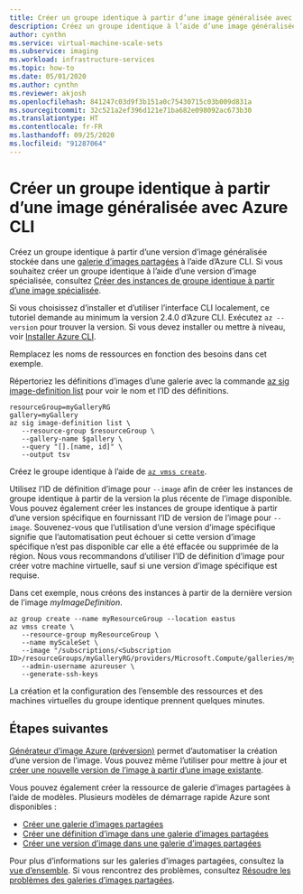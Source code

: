 ```yaml
---
title: Créer un groupe identique à partir d’une image généralisée avec Azure CLI
description: Créez un groupe identique à l’aide d’une image généralisée dans Shared Image Gallery en utilisant l’interface de ligne de commande Azure.
author: cynthn
ms.service: virtual-machine-scale-sets
ms.subservice: imaging
ms.workload: infrastructure-services
ms.topic: how-to
ms.date: 05/01/2020
ms.author: cynthn
ms.reviewer: akjosh
ms.openlocfilehash: 841247c03d9f3b151a0c75430715c03b009d831a
ms.sourcegitcommit: 32c521a2ef396d121e71ba682e098092ac673b30
ms.translationtype: HT
ms.contentlocale: fr-FR
ms.lasthandoff: 09/25/2020
ms.locfileid: "91287064"
---
```

# <a name="create-a-scale-set-from-a-generalized-image-with-azure-cli"></a>Créer un groupe identique à partir d’une image généralisée avec Azure CLI

Créez un groupe identique à partir d’une version d’image généralisée stockée dans une [galerie d’images partagées](shared-image-galleries.md) à l’aide d’Azure CLI. Si vous souhaitez créer un groupe identique à l’aide d’une version d’image spécialisée, consultez [Créer des instances de groupe identique à partir d’une image spécialisée](instance-specialized-image-version-cli.md).

Si vous choisissez d’installer et d’utiliser l’interface CLI localement, ce tutoriel demande au minimum la version 2.4.0 d’Azure CLI. Exécutez `az --version` pour trouver la version. Si vous devez installer ou mettre à niveau, voir [Installer Azure CLI]( /cli/azure/install-azure-cli).

Remplacez les noms de ressources en fonction des besoins dans cet exemple. 

Répertoriez les définitions d’images d’une galerie avec la commande [az sig image-definition list](/cli/azure/sig/image-definition#az-sig-image-definition-list) pour voir le nom et l’ID des définitions.

```azurecli-interactive 
resourceGroup=myGalleryRG
gallery=myGallery
az sig image-definition list \
   --resource-group $resourceGroup \
   --gallery-name $gallery \
   --query "[].[name, id]" \
   --output tsv
```

Créez le groupe identique à l’aide de [`az vmss create`](/cli/azure/vmss#az-vmss-create). 

Utilisez l’ID de définition d’image pour `--image` afin de créer les instances de groupe identique à partir de la version la plus récente de l’image disponible. Vous pouvez également créer les instances de groupe identique à partir d’une version spécifique en fournissant l’ID de version de l’image pour `--image`. Souvenez-vous que l’utilisation d’une version d’image spécifique signifie que l’automatisation peut échouer si cette version d’image spécifique n’est pas disponible car elle a été effacée ou supprimée de la région. Nous vous recommandons d’utiliser l’ID de définition d’image pour créer votre machine virtuelle, sauf si une version d’image spécifique est requise.

Dans cet exemple, nous créons des instances à partir de la dernière version de l’image *myImageDefinition*.

```azurecli
az group create --name myResourceGroup --location eastus
az vmss create \
   --resource-group myResourceGroup \
   --name myScaleSet \
   --image "/subscriptions/<Subscription ID>/resourceGroups/myGalleryRG/providers/Microsoft.Compute/galleries/myGallery/images/myImageDefinition" 
   --admin-username azureuser \
   --generate-ssh-keys
```

La création et la configuration des l’ensemble des ressources et des machines virtuelles du groupe identique prennent quelques minutes.

## <a name="next-steps"></a>Étapes suivantes
[Générateur d’image Azure (préversion)](../virtual-machines/linux/image-builder-overview.md) permet d’automatiser la création d’une version de l’image. Vous pouvez même l’utiliser pour mettre à jour et [créer une nouvelle version de l’image à partir d’une image existante](../virtual-machines/linux/image-builder-gallery-update-image-version.md). 

Vous pouvez également créer la ressource de galerie d’images partagées à l’aide de modèles. Plusieurs modèles de démarrage rapide Azure sont disponibles : 

- [Créer une galerie d’images partagées](https://azure.microsoft.com/resources/templates/101-sig-create/)
- [Créer une définition d’image dans une galerie d’images partagées](https://azure.microsoft.com/resources/templates/101-sig-image-definition-create/)
- [Créer une version d’image dans une galerie d’images partagées](https://azure.microsoft.com/resources/templates/101-sig-image-version-create/)

Pour plus d’informations sur les galeries d’images partagées, consultez la [vue d’ensemble](shared-image-galleries.md). Si vous rencontrez des problèmes, consultez [Résoudre les problèmes des galeries d’images partagées](../virtual-machines/troubleshooting-shared-images.md).